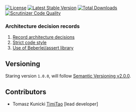 [![License](https://poser.pugx.org/timitao/value-object/license.svg)](https://packagist.org/packages/timitao/value-object)
[![Latest Stable Version](https://poser.pugx.org/timitao/value-object/v/stable.svg)](https://packagist.org/packages/timitao/value-object)
[![Total Downloads](https://poser.pugx.org/timitao/value-object/downloads.svg)](https://packagist.org/packages/timitao/value-object)
[![Scrutinizer Code Quality](https://scrutinizer-ci.com/g/timiTao/ValueObject/badges/quality-score.png?b=master)](https://scrutinizer-ci.com/g/timiTao/ValueObject/?branch=master)

### Architecture decision records

1. [Record architecture decisions](/doc/adr/0001-record-architecture-decisions.md)
2. [Strict code style](/doc/adr/0002-strict-code-style.md)
3. [Use of Beberlei/assert library](/doc/adr/0003-use-of-beberlei-assert-library.md)

## Versioning
 
Staring version ``1.0.0``, will follow [Semantic Versioning v2.0.0](http://semver.org/spec/v2.0.0.html).

## Contributors

* Tomasz Kunicki [TimiTao](http://github.com/timiTao) [lead developer]